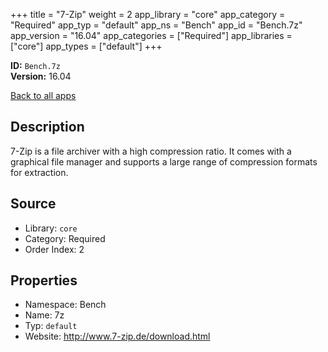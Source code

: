 ﻿+++
title = "7-Zip"
weight = 2
app_library = "core"
app_category = "Required"
app_typ = "default"
app_ns = "Bench"
app_id = "Bench.7z"
app_version = "16.04"
app_categories = ["Required"]
app_libraries = ["core"]
app_types = ["default"]
+++

**ID:** `Bench.7z`  
**Version:** 16.04  
<!--more-->

[Back to all apps](/apps/)

## Description
7-Zip is a file archiver with a high compression ratio.
It comes with a graphical file manager and supports a large range of compression formats for extraction.

## Source

* Library: `core`
* Category: Required
* Order Index: 2

## Properties

* Namespace: Bench
* Name: 7z
* Typ: `default`
* Website: <http://www.7-zip.de/download.html>

